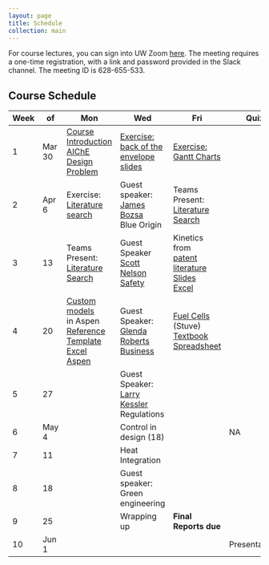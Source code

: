 ```yaml
---
layout: page
title: Schedule
collection: main
---
```


For course lectures, you can sign into UW Zoom [here](https://washington.zoom.us/). The meeting requires a one-time registration, with a link and password provided in the Slack channel. The meeting ID is 628-655-533.

## Course Schedule

| Week | of     | Mon             | Wed             | Fri             | Quiz        | HW       | Due   |
| ---- | -----  | --------------- | --------------- | --------------- | ----------- | -------- | -------- |
| 1    | Mar 30 | [Course Introduction](https://uw.hosted.panopto.com/Panopto/Pages/Viewer.aspx?id=d71b5500-19d7-473d-932e-ab8e01012155) <br> [AIChE Design Problem](https://github.com/uw-cheme486/uw-cheme486.github.io/raw/master/lectures/L0_problem_statement.pptx) | [Exercise: back of the envelope](https://uw.hosted.panopto.com/Panopto/Pages/Viewer.aspx?id=7720cc96-3271-4f24-9e60-ab9000fe9d48) <br> [slides](https://github.com/uw-cheme486/uw-cheme486.github.io/raw/master/lectures/L1_Elements_of_Design.pptx) | [Exercise: Gantt Charts](https://uw.hosted.panopto.com/Panopto/Pages/Viewer.aspx?id=38b4fc73-2edf-4047-947a-ab9200ff56bb) |        | Gantt Chart/<br> Alternative |  NA  |
| 2    | Apr 6  | Exercise: [Literature search](https://uw.hosted.panopto.com/Panopto/Pages/Viewer.aspx?id=0ad058e4-6e21-4728-ba43-ab9500ff02dc) | Guest speaker: <br> [James Bozsa](https://uw.hosted.panopto.com/Panopto/Pages/Viewer.aspx?id=c6b982fa-8ce5-4121-adbd-ab9701006851) <br> Blue Origin | Teams Present: <br> [Literature Search](https://uw.hosted.panopto.com/Panopto/Pages/Viewer.aspx?id=faa8fdc6-fba5-4887-bea8-ab9900ff65f0) |             | Planning Report | Gantt Chart/<br> Alternative         |
| 3    | 13     | Teams Present: <br> [Literature Search](https://uw.hosted.panopto.com/Panopto/Pages/Viewer.aspx?id=0923e866-3d1d-4ab7-b4b4-ab9c00fee52c) | Guest Speaker <br> [Scott Nelson](https://www.ehs.washington.edu/staff/scott-nelson) <br> [Safety](https://washington.zoom.us/rec/share/5u5TMYPu2V5JZc_C1nDfQ7EQWbzCT6a81XVN8_MEy0gfiqZM9_6DOYXvixfrKsV3) | Kinetics from <br> [patent literature](https://uw.hosted.panopto.com/Panopto/Pages/Viewer.aspx?id=7dfe3536-710e-48a6-8a15-aba0010642c3) <br> [Slides](https://drive.google.com/file/d/1wkZcz922fpzwpYUka7fI3Ky6QuK4L6kW/view?usp=sharing) <br> [Excel](https://drive.google.com/file/d/1nZKisB8iRFNkfJYMf6l-FWzSNuCB25Ok/view?usp=sharing) |             | L1 Simulation | Planning Report         |
| 4    | 20     | [Custom models](https://washington.zoom.us/rec/share/wfYyC5zw6nxIfY3t1QLdXv95BNv0aaa81nBIr_YInR65fb8IGJpGNljng0Yn3yib) <br> in Aspen <br> [Reference](https://drive.google.com/file/d/1rb5EdclvieI-ugNIDSxzQ3ceongFCjHh/view?usp=sharing) [Template](https://drive.google.com/file/d/19-P_jCbJhs8HkAnNPaPxFSdTud0apQmy/view?usp=sharing) <br> [Excel](https://drive.google.com/file/d/1tYIJYFcBIf1LxqP_NfJ0yv94xX7vNnqo/view?usp=sharing) [Aspen](https://drive.google.com/file/d/1NVja4Ts92cHtib5A5TXBvTcnZSpg-RhF/view?usp=sharing) | Guest Speaker: <br> [Glenda Roberts](https://kri.washington.edu/people/glenda-roberts) <br> [Business](https://uw.hosted.panopto.com/Panopto/Pages/Viewer.aspx?id=628a5372-50f3-460b-b5df-aba500ffc469)  | [Fuel Cells](https://drive.google.com/file/d/1lXZOpx6ejBsfnS_MYWK6ysY7c-1Fvgal/view?usp=sharing) (Stuve) <br> [Textbook](https://drive.google.com/file/d/10qZiqVMpl8OtU5v1lZfRT-axZSMTYHRd/view?usp=sharing) <br> [Spreadsheet](https://drive.google.com/file/d/1BEh2eyFM5_pJMWa9B2hh7duj0b7e96rq/view?usp=sharing)        |             | NA         | L1 Simulation         |
| 5    | 27     |  | Guest Speaker: <br> [Larry Kessler](http://depts.washington.edu/hserv/faculty/Kessler_Larry) <br> Regulations |                 |             | L2 Simulation         | NA         |
| 6    | May 4  |  | Control in design (18) |             | NA       |   | L2 Simulation         |
| 7    | 11     |  | Heat Integration  |                 |             | NA         | NA         |
| 8    | 18     |  | Guest speaker: Green engineering  |                 |             | Final Report         | NA       |
| 9    | 25     |                 | Wrapping up     | **Final Reports due**   |            | Presentations         | Final Report         |
| 10   | Jun 1  |    |    |    | Presentations            |          | Presentations         |          
